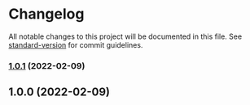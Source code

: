 # Changelog

All notable changes to this project will be documented in this file. See [standard-version](https://github.com/conventional-changelog/standard-version) for commit guidelines.

### [1.0.1](https://github.com/AshwinShukla72/GraphQL-API/compare/v1.0.0...v1.0.1) (2022-02-09)

## 1.0.0 (2022-02-09)
